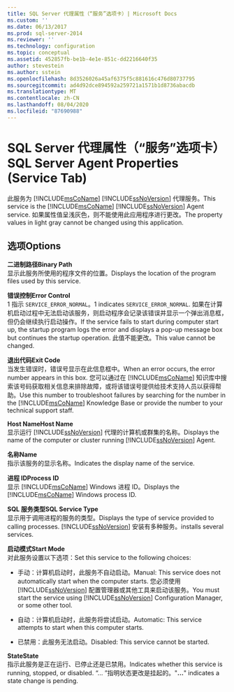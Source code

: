 ```yaml
---
title: SQL Server 代理属性（“服务”选项卡）| Microsoft Docs
ms.custom: ''
ms.date: 06/13/2017
ms.prod: sql-server-2014
ms.reviewer: ''
ms.technology: configuration
ms.topic: conceptual
ms.assetid: 452857fb-be1b-4e1e-851c-dd2216640f35
author: stevestein
ms.author: sstein
ms.openlocfilehash: 8d3526026a45af6375f5c881616c476d80737795
ms.sourcegitcommit: ad4d92dce894592a259721a1571b1d8736abacdb
ms.translationtype: MT
ms.contentlocale: zh-CN
ms.lasthandoff: 08/04/2020
ms.locfileid: "87690988"
---
```

# <a name="sql-server-agent-properties-service-tab"></a><span data-ttu-id="68abc-102">SQL Server 代理属性（“服务”选项卡）</span><span class="sxs-lookup"><span data-stu-id="68abc-102">SQL Server Agent Properties (Service Tab)</span></span>
  <span data-ttu-id="68abc-103">此服务为 [!INCLUDE[msCoName](../../includes/msconame-md.md)] [!INCLUDE[ssNoVersion](../../includes/ssnoversion-md.md)] 代理服务。</span><span class="sxs-lookup"><span data-stu-id="68abc-103">This service is the [!INCLUDE[msCoName](../../includes/msconame-md.md)] [!INCLUDE[ssNoVersion](../../includes/ssnoversion-md.md)] Agent service.</span></span> <span data-ttu-id="68abc-104">如果属性值呈浅灰色，则不能使用此应用程序进行更改。</span><span class="sxs-lookup"><span data-stu-id="68abc-104">The property values in light gray cannot be changed using this application.</span></span>  
  
## <a name="options"></a><span data-ttu-id="68abc-105">选项</span><span class="sxs-lookup"><span data-stu-id="68abc-105">Options</span></span>  
 <span data-ttu-id="68abc-106">**二进制路径**</span><span class="sxs-lookup"><span data-stu-id="68abc-106">**Binary Path**</span></span>  
 <span data-ttu-id="68abc-107">显示此服务所使用的程序文件的位置。</span><span class="sxs-lookup"><span data-stu-id="68abc-107">Displays the location of the program files used by this service.</span></span>  
  
 <span data-ttu-id="68abc-108">**错误控制**</span><span class="sxs-lookup"><span data-stu-id="68abc-108">**Error Control**</span></span>  
 <span data-ttu-id="68abc-109">1 指示 `SERVICE_ERROR_NORMAL`。</span><span class="sxs-lookup"><span data-stu-id="68abc-109">1 indicates `SERVICE_ERROR_NORMAL`.</span></span> <span data-ttu-id="68abc-110">如果在计算机启动过程中无法启动该服务，则启动程序会记录该错误并显示一个弹出消息框，但仍会继续执行启动操作。</span><span class="sxs-lookup"><span data-stu-id="68abc-110">If the service fails to start during computer start up, the startup program logs the error and displays a pop-up message box but continues the startup operation.</span></span> <span data-ttu-id="68abc-111">此值不能更改。</span><span class="sxs-lookup"><span data-stu-id="68abc-111">This value cannot be changed.</span></span>  
  
 <span data-ttu-id="68abc-112">**退出代码**</span><span class="sxs-lookup"><span data-stu-id="68abc-112">**Exit Code**</span></span>  
 <span data-ttu-id="68abc-113">当发生错误时，错误号显示在此信息框中。</span><span class="sxs-lookup"><span data-stu-id="68abc-113">When an error occurs, the error number appears in this box.</span></span> <span data-ttu-id="68abc-114">您可以通过在 [!INCLUDE[msCoName](../../includes/msconame-md.md)] 知识库中搜索该号码获取相关信息来排除故障，或将该错误号提供给技术支持人员以获得帮助。</span><span class="sxs-lookup"><span data-stu-id="68abc-114">Use this number to troubleshoot failures by searching for the number in the [!INCLUDE[msCoName](../../includes/msconame-md.md)] Knowledge Base or provide the number to your technical support staff.</span></span>  
  
 <span data-ttu-id="68abc-115">**Host Name**</span><span class="sxs-lookup"><span data-stu-id="68abc-115">**Host Name**</span></span>  
 <span data-ttu-id="68abc-116">显示运行 [!INCLUDE[ssNoVersion](../../includes/ssnoversion-md.md)] 代理的计算机或群集的名称。</span><span class="sxs-lookup"><span data-stu-id="68abc-116">Displays the name of the computer or cluster running [!INCLUDE[ssNoVersion](../../includes/ssnoversion-md.md)] Agent.</span></span>  
  
 <span data-ttu-id="68abc-117">**名称**</span><span class="sxs-lookup"><span data-stu-id="68abc-117">**Name**</span></span>  
 <span data-ttu-id="68abc-118">指示该服务的显示名称。</span><span class="sxs-lookup"><span data-stu-id="68abc-118">Indicates the display name of the service.</span></span>  
  
 <span data-ttu-id="68abc-119">**进程 ID**</span><span class="sxs-lookup"><span data-stu-id="68abc-119">**Process ID**</span></span>  
 <span data-ttu-id="68abc-120">显示 [!INCLUDE[msCoName](../../includes/msconame-md.md)] Windows 进程 ID。</span><span class="sxs-lookup"><span data-stu-id="68abc-120">Displays the [!INCLUDE[msCoName](../../includes/msconame-md.md)] Windows process ID.</span></span>  
  
 <span data-ttu-id="68abc-121">**SQL 服务类型**</span><span class="sxs-lookup"><span data-stu-id="68abc-121">**SQL Service Type**</span></span>  
 <span data-ttu-id="68abc-122">显示用于调用进程的服务的类型。</span><span class="sxs-lookup"><span data-stu-id="68abc-122">Displays the type of service provided to calling processes.</span></span> [!INCLUDE[ssNoVersion](../../includes/ssnoversion-md.md)] <span data-ttu-id="68abc-123">安装有多种服务。</span><span class="sxs-lookup"><span data-stu-id="68abc-123">installs several services.</span></span>  
  
 <span data-ttu-id="68abc-124">**启动模式**</span><span class="sxs-lookup"><span data-stu-id="68abc-124">**Start Mode**</span></span>  
 <span data-ttu-id="68abc-125">对此服务设置以下选项：</span><span class="sxs-lookup"><span data-stu-id="68abc-125">Set this service to the following choices:</span></span>  
  
-   <span data-ttu-id="68abc-126">手动：计算机启动时，此服务不自动启动。</span><span class="sxs-lookup"><span data-stu-id="68abc-126">Manual: This service does not automatically start when the computer starts.</span></span> <span data-ttu-id="68abc-127">您必须使用 [!INCLUDE[ssNoVersion](../../includes/ssnoversion-md.md)] 配置管理器或其他工具来启动该服务。</span><span class="sxs-lookup"><span data-stu-id="68abc-127">You must start the service using [!INCLUDE[ssNoVersion](../../includes/ssnoversion-md.md)] Configuration Manager, or some other tool.</span></span>  
  
-   <span data-ttu-id="68abc-128">自动：计算机启动时，此服务将尝试启动。</span><span class="sxs-lookup"><span data-stu-id="68abc-128">Automatic: This service attempts to start when this computer starts.</span></span>  
  
-   <span data-ttu-id="68abc-129">已禁用：此服务无法启动。</span><span class="sxs-lookup"><span data-stu-id="68abc-129">Disabled: This service cannot be started.</span></span>  
  
 <span data-ttu-id="68abc-130">**State**</span><span class="sxs-lookup"><span data-stu-id="68abc-130">**State**</span></span>  
 <span data-ttu-id="68abc-131">指示此服务是正在运行、已停止还是已禁用。</span><span class="sxs-lookup"><span data-stu-id="68abc-131">Indicates whether this service is running, stopped, or disabled.</span></span> <span data-ttu-id="68abc-132">“...  ”指明状态更改是挂起的。</span><span class="sxs-lookup"><span data-stu-id="68abc-132">"**...**" indicates a state change is pending.</span></span>  
  
  
